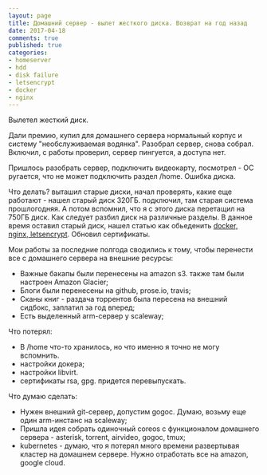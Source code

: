 ```yaml
---
layout: page
title: Домашний сервер - вылет жесткого диска. Возврат на год назад
date: 2017-04-18
comments: true
published: true
categories:
- homeserver
- hdd
- disk failure
- letsencrypt
- docker
- nginx
---
```


Вылетел жесткий диск. <!--more-->

Дали премию, купил для домашнего сервера нормальный корпус и систему "необслуживаемая водянка". Разобрал сервер, снова собрал. Включил, с работы проверил, сервер пингуется, а доступа нет.

Пришлось разобрать сервер, подключить видеокарту, посмотрел - ОС ругается, что не может подключить раздел /home. Ошибка диска. 

Что делать? выташил старые диски, начал проверять, какие еще работают - нашел старый диск 320ГБ. подключил, там старая система прошлогодняя. А потом вспомнил, что я с этого диска перетащил на 750ГБ диск. Как следует разбил диск на различные разделы. В данное время оставил старый диск, нашел статью как обьеденить [docker, nginx, letsencrypt](https://blog.virtualzone.de/2017/02/using-lets-encrypt-eff-certbot-nginx-docker.html). Обновил сертификаты.

Мои работы за последние полгода сводились к тому, чтобы перенести все с домашнего сервера на внешние ресурсы:

- Важные бакапы были перенесены на amazon s3. также там были настроен Amazon Glacier;
- Блоги были перенесены на github, prose.io, travis;
- Сканы книг - раздача торрентов была пересена на внешний сидбокс, заплатил за год вперед;
- Есть выделенный arm-сервер у scaleway;

Что потерял:

- В /home что-то хранилось, но что именно я точно не могу вспомнить.
- настройки докера;
- настройки libvirt.
- сертификаты rsa, gpg. придется перевыпускать.

Что думаю сделать:

- Нужен внешний git-сервер, допустим gogoc. Думаю, возьму еще один arm-инстанс на scaleway;
- Пришла идея собрать одиночный coreos с функционалом домашнего сервера - asterisk, torrent, airvideo, gogoc, tmux;
- kubernetes - думаю, что я потерял много времени развертывая кластер на домашнем сервере. Нужно отработать все на amazon, google cloud.

